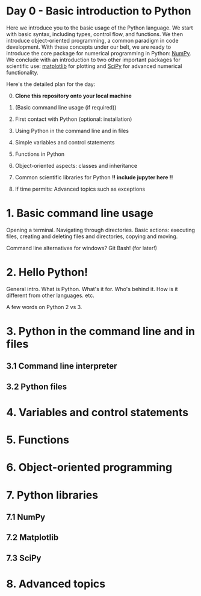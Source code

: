 # Day 0 - Basic introduction to Python

Here we introduce you to the basic usage of the Python language. We start with basic syntax, including types, control flow, and functions. We then introduce object-oriented programming, a common paradigm in code development. With these concepts under our belt, we are ready to introduce the core package for numerical programming in Python: [NumPy](http://www.numpy.org/). We conclude with an introduction to two other important packages for scientific use: [matplotlib](https://www.matplotlib.org/) for plotting and [SciPy](https://www.scipy.org/) for advanced numerical functionality.

Here's the detailed plan for the day:

0. **Clone this repository onto your local machine**

1. (Basic command line usage (if required))
2. First contact with Python (optional: installation)
3. Using Python in the command line and in files
4. Simple variables and control statements
5. Functions in Python
6. Object-oriented aspects: classes and inheritance
7. Common scientific libraries for Python **!! include jupyter here !!**
8. If time permits: Advanced topics such as exceptions


# 1. Basic command line usage

Opening a terminal. Navigating through directories. Basic actions: executing files, creating and deleting files and directories, copying and moving.

Command line alternatives for windows? Git Bash! (for later!)

# 2. Hello Python!

General intro. What is Python. What's it for. Who's behind it. How is it different from other languages. etc.

A few words on Python 2 vs 3.

# 3. Python in the command line and in files

## 3.1 Command line interpreter

## 3.2 Python files

# 4. Variables and control statements

# 5. Functions

# 6. Object-oriented programming

# 7. Python libraries

## 7.1 NumPy

## 7.2 Matplotlib

## 7.3 SciPy

# 8. Advanced topics